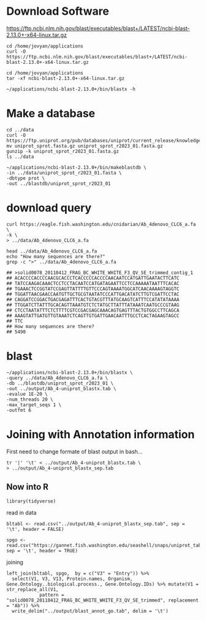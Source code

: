 # Download Software

<https://ftp.ncbi.nlm.nih.gov/blast/executables/blast+/LATEST/ncbi-blast-2.13.0+-x64-linux.tar.gz>

    cd /home/jovyan/applications
    curl -O https://ftp.ncbi.nlm.nih.gov/blast/executables/blast+/LATEST/ncbi-blast-2.13.0+-x64-linux.tar.gz

    cd /home/jovyan/applications
    tar -xf ncbi-blast-2.13.0+-x64-linux.tar.gz

    ~/applications/ncbi-blast-2.13.0+/bin/blastx -h

# Make a database

    cd ../data
    curl -O https://ftp.uniprot.org/pub/databases/uniprot/current_release/knowledgebase/complete/uniprot_sprot.fasta.gz
    mv uniprot_sprot.fasta.gz uniprot_sprot_r2023_01.fasta.gz
    gunzip -k uniprot_sprot_r2023_01.fasta.gz
    ls ../data

    ~/applications/ncbi-blast-2.13.0+/bin/makeblastdb \
    -in ../data/uniprot_sprot_r2023_01.fasta \
    -dbtype prot \
    -out ../blastdb/uniprot_sprot_r2023_01

# download query

    curl https://eagle.fish.washington.edu/cnidarian/Ab_4denovo_CLC6_a.fa \
    -k \
    > ../data/Ab_4denovo_CLC6_a.fa

    head ../data/Ab_4denovo_CLC6_a.fa
    echo "How many sequences are there?"
    grep -c ">" ../data/Ab_4denovo_CLC6_a.fa

    ## >solid0078_20110412_FRAG_BC_WHITE_WHITE_F3_QV_SE_trimmed_contig_1
    ## ACACCCCACCCCAACGCACCCTCACCCCCACCCCAACAATCCATGATTGAATACTTCATC
    ## TATCCAAGACAAACTCCTCCTACAATCCATGATAGAATTCCTCCAAAAATAATTTCACAC
    ## TGAAACTCCGGTATCCGAGTTATTTTGTTCCCAGTAAAATGGCATCAACAAAAGTAGGTC
    ## TGGATTAACGAACCAATGTTGCTGCGTAATATCCCATTGACATATCTTGTCGATTCCTAC
    ## CAGGATCCGGACTGACGAGATTTCACTGTACGTTTATGCAAGTCATTTCCATATATAAAA
    ## TTGGATCTTATTTGCACAGTTAAATGTCTCTATGCTTATTTATAAATCAATGCCCGTAAG
    ## CTCCTAATATTTCTCTTTTCGTCCGACGAGCAAACAGTGAGTTTACTGTGGCCTTCAGCA
    ## AAAGTATTGATGTTGTAAATCTCAGTTGTGATTGAACAATTTGCCTCACTAGAAGTAGCC
    ## TTC
    ## How many sequences are there?
    ## 5490

# blast

    ~/applications/ncbi-blast-2.13.0+/bin/blastx \
    -query ../data/Ab_4denovo_CLC6_a.fa \
    -db ../blastdb/uniprot_sprot_r2023_01 \
    -out ../output/Ab_4-uniprot_blastx.tab \
    -evalue 1E-20 \
    -num_threads 20 \
    -max_target_seqs 1 \
    -outfmt 6

# Joining with Annotation information

First need to change formate of blast output in bash…

    tr '|' '\t' < ../output/Ab_4-uniprot_blastx.tab \
    > ../output/Ab_4-uniprot_blastx_sep.tab

## Now into R

    library(tidyverse)

read in data

    bltabl <- read.csv("../output/Ab_4-uniprot_blastx_sep.tab", sep = '\t', header = FALSE)

    spgo <- read.csv("https://gannet.fish.washington.edu/seashell/snaps/uniprot_table_r2023_01.tab", sep = '\t', header = TRUE)

joining

    left_join(bltabl, spgo,  by = c("V3" = "Entry")) %>%
      select(V1, V3, V13, Protein.names, Organism, Gene.Ontology..biological.process., Gene.Ontology.IDs) %>% mutate(V1 = str_replace_all(V1, 
                pattern = "solid0078_20110412_FRAG_BC_WHITE_WHITE_F3_QV_SE_trimmed", replacement = "Ab")) %>%
      write_delim("../output/blast_annot_go.tab", delim = '\t')
